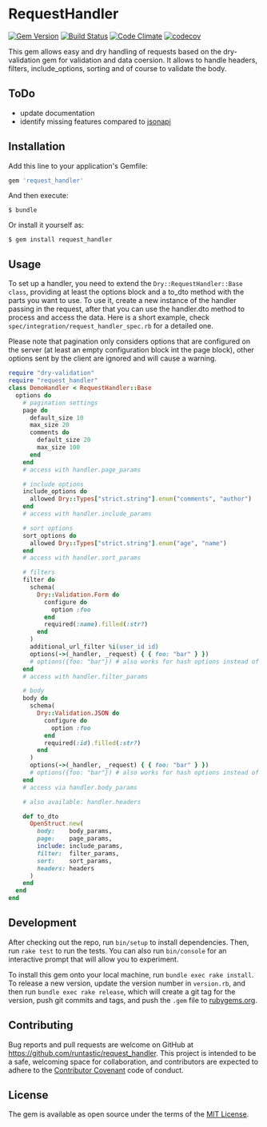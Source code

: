 # RequestHandler

[![Gem Version](https://badge.fury.io/rb/request_handler.svg)](https://badge.fury.io/rb/request_handler)
[![Build Status](https://travis-ci.org/runtastic/request_handler.svg?branch=master)](https://travis-ci.org/runtastic/request_handler)
[![Code Climate](https://codeclimate.com/github/runtastic/request_handler/badges/gpa.svg)](https://codeclimate.com/github/runtastic/request_handler)
[![codecov](https://codecov.io/gh/runtastic/request_handler/branch/master/graph/badge.svg)](https://codecov.io/gh/runtastic/request_handler)


This gem allows easy and dry handling of requests based on the dry-validation gem for validation and
data coersion. It allows to handle headers, filters, include_options, sorting and of course to
validate the body.

## ToDo

- update documentation
- identify missing features compared to [jsonapi](https://jsonapi.org)

## Installation

Add this line to your application's Gemfile:

```ruby
gem 'request_handler'
```

And then execute:

    $ bundle

Or install it yourself as:

    $ gem install request_handler

## Usage

To set up a handler, you need to extend the `Dry::RequestHandler::Base class`, providing at least the options block and a to_dto method with the parts you want to use.
To use it, create a new instance of the handler passing in the request, after that you can use the handler.dto method to process and access the data.
Here is a short example, check `spec/integration/request_handler_spec.rb` for a detailed one.

Please note that pagination only considers options that are configured on the server (at least an empty configuration block int the page block), other options sent by the client are ignored and will cause a warning.

```ruby
require "dry-validation"
require "request_handler"
class DemoHandler < RequestHandler::Base
  options do
    # pagination settings
    page do
      default_size 10
      max_size 20
      comments do
        default_size 20
        max_size 100
      end
    end
    # access with handler.page_params

    # include options
    include_options do
      allowed Dry::Types["strict.string"].enum("comments", "author")
    end
    # access with handler.include_params

    # sort options
    sort_options do
      allowed Dry::Types["strict.string"].enum("age", "name")
    end
    # access with handler.sort_params

    # filters
    filter do
      schema(
        Dry::Validation.Form do
          configure do
            option :foo
          end
          required(:name).filled(:str?)
        end
      )
      additional_url_filter %i(user_id id)
      options(->(_handler, _request) { { foo: "bar" } })
      # options({foo: "bar"}) # also works for hash options instead of procs
    end
    # access with handler.filter_params

    # body
    body do
      schema(
        Dry::Validation.JSON do
          configure do
            option :foo
          end
          required(:id).filled(:str?)
        end
      )
      options(->(_handler, _request) { { foo: "bar" } })
      # options({foo: "bar"}) # also works for hash options instead of procs
    end
    # access via handler.body_params

    # also available: handler.headers

    def to_dto
      OpenStruct.new(
        body:    body_params,
        page:    page_params,
        include: include_params,
        filter:  filter_params,
        sort:    sort_params,
        headers: headers
      )
    end
  end
end
```

## Development

After checking out the repo, run `bin/setup` to install dependencies. Then, run `rake test` to run the tests. You can also run `bin/console` for an interactive prompt that will allow you to experiment.

To install this gem onto your local machine, run `bundle exec rake install`. To release a new version, update the version number in `version.rb`, and then run `bundle exec rake release`, which will create a git tag for the version, push git commits and tags, and push the `.gem` file to [rubygems.org](https://rubygems.org).

## Contributing
Bug reports and pull requests are welcome on GitHub at https://github.com/runtastic/request_handler. This project is intended to be a safe, welcoming space for collaboration, and contributors are expected to adhere to the [Contributor Covenant](http://contributor-covenant.org) code of conduct.

## License

The gem is available as open source under the terms of the [MIT License](http://opensource.org/licenses/MIT).
